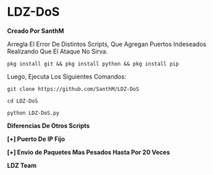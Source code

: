 # LDZ-DoS

**Creado Por SanthM**

Arregla El Error De Distintos Scripts, 
Que Agregan Puertos Indeseados
Realizando Que El Ataque No Sirva.

`pkg install git && pkg install python && pkg install pip`

Luego, Ejecuta Los Siguientes Comandos:

`git clone https://github.com/SanthM/LDZ-DoS`

`cd LDZ-DoS`

`python LDZ-DoS.py`

**Diferencias De Otros Scripts**

**[+] Puerto De IP Fijo**

**[+] Envio de Paquetes Mas Pesados Hasta Por 20 Veces**

**LDZ Team**

